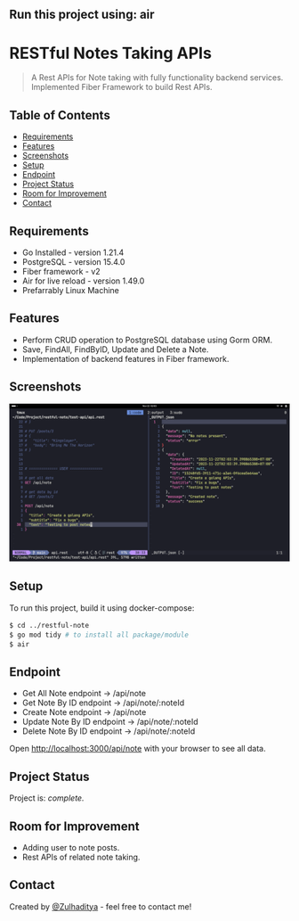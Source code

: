 ## Run this project using: air

# RESTful Notes Taking APIs

> A Rest APIs for Note taking with fully functionality backend services.
> Implemented Fiber Framework to build Rest APIs.

## Table of Contents

- [Requirements](#requirements)
- [Features](#features)
- [Screenshots](#screenshots)
- [Setup](#setup)
- [Endpoint](#endpoint)
- [Project Status](#project-status)
- [Room for Improvement](#room-for-improvement)
- [Contact](#contact)

## Requirements

- Go Installed    	  - version 1.21.4
- PostgreSQL 		  - version 15.4.0
- Fiber framework 	  - v2
- Air for live reload - version 1.49.0
- Prefarrably Linux Machine

## Features

- Perform CRUD operation to PostgreSQL database using Gorm ORM.
- Save, FindAll, FindByID, Update and Delete a Note.
- Implementation of backend features in Fiber framework.

## Screenshots

![Example screenshot](./restful-note.png)

## Setup

To run this project, build it using docker-compose:

```bash
$ cd ../restful-note
$ go mod tidy # to install all package/module
$ air
```

## Endpoint

- Get All Note endpoint -> /api/note
- Get Note By ID endpoint -> /api/note/:noteId
- Create Note endpoint -> /api/note
- Update Note By ID endpoint -> /api/note/:noteId
- Delete Note By ID endpoint -> /api/note/:noteId

Open [http://localhost:3000/api/note](http://localhost:3000/api/note) with your browser to see all data.

## Project Status

Project is: _complete._ <!-- / _complete_ / _no longer being worked on_. reason ? -->

## Room for Improvement

- Adding user to note posts.
- Rest APIs of related note taking.

## Contact

Created by [@Zulhaditya](https://zulhaditya.vercel.app/) - feel free to contact me!

